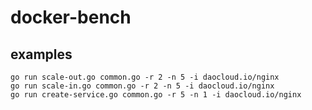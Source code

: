 # docker-bench

## examples
    go run scale-out.go common.go -r 2 -n 5 -i daocloud.io/nginx
    go run scale-in.go common.go -r 2 -n 5 -i daocloud.io/nginx
    go run create-service.go common.go -r 5 -n 1 -i daocloud.io/nginx
